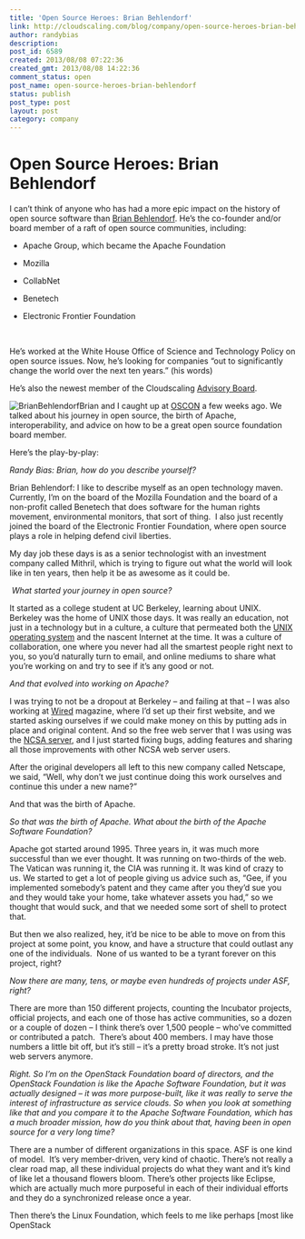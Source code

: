```yaml
---
title: 'Open Source Heroes: Brian Behlendorf'
link: http://cloudscaling.com/blog/company/open-source-heroes-brian-behlendorf/
author: randybias
description: 
post_id: 6589
created: 2013/08/08 07:22:36
created_gmt: 2013/08/08 14:22:36
comment_status: open
post_name: open-source-heroes-brian-behlendorf
status: publish
post_type: post
layout: post
category: company
---
```


# Open Source Heroes: Brian Behlendorf

I can’t think of anyone who has had a more epic impact on the history of open source software than [Brian Behlendorf](http://en.wikipedia.org/wiki/Brian_Behlendorf). He’s the co-founder and/or board member of a raft of open source communities, including:

  * Apache Group, which became the Apache Foundation

  * Mozilla

  * CollabNet

  * Benetech

  * Electronic Frontier Foundation

 

He’s worked at the White House Office of Science and Technology Policy on open source issues. Now, he’s looking for companies “out to significantly change the world over the next ten years.” (his words)

He’s also the newest member of the Cloudscaling [Advisory Board](/advisoryboard/).

![BrianBehlendorf](http://www.cloudscaling.com/wp-content/uploads/2013/07/BrianBehlendorf.jpg)Brian and I caught up at [OSCON](http://en.wikipedia.org/wiki/Brian_Behlendorf) a few weeks ago. We talked about his journey in open source, the birth of Apache, interoperability, and advice on how to be a great open source foundation board member.

Here’s the play-by-play:

_Randy Bias: Brian, how do you describe yourself?_

Brian Behlendorf: I like to describe myself as an open technology maven. Currently, I’m on the board of the Mozilla Foundation and the board of a non-profit called Benetech that does software for the human rights movement, environmental monitors, that sort of thing.  I also just recently joined the board of the Electronic Frontier Foundation, where open source plays a role in helping defend civil liberties.

My day job these days is as a senior technologist with an investment company called Mithril, which is trying to figure out what the world will look like in ten years, then help it be as awesome as it could be.

 _What started your journey in open source?_

It started as a college student at UC Berkeley, learning about UNIX. Berkeley was the home of UNIX those days. It was really an education, not just in a technology but in a culture, a culture that permeated both the [UNIX operating system](http://en.wikipedia.org/wiki/Unix) and the nascent Internet at the time. It was a culture of collaboration, one where you never had all the smartest people right next to you, so you’d naturally turn to email, and online mediums to share what you’re working on and try to see if it’s any good or not. 

_And that evolved into working on Apache?_

I was trying to not be a dropout at Berkeley – and failing at that – I was also working at [Wired](http://www.wired.com/) magazine, where I’d set up their first website, and we started asking ourselves if we could make money on this by putting ads in place and original content. And so the free web server that I was using was the [NCSA server](http://en.wikipedia.org/wiki/NCSA_HTTPd), and I just started fixing bugs, adding features and sharing all those improvements with other NCSA web server users. 

After the original developers all left to this new company called Netscape, we said, “Well, why don’t we just continue doing this work ourselves and continue this under a new name?”

And that was the birth of Apache.

_So that was the birth of Apache. What about the birth of the Apache Software Foundation?_

Apache got started around 1995. Three years in, it was much more successful than we ever thought. It was running on two-thirds of the web. The Vatican was running it, the CIA was running it. It was kind of crazy to us. We started to get a lot of people giving us advice such as, “Gee, if you implemented somebody’s patent and they came after you they’d sue you and they would take your home, take whatever assets you had,” so we thought that would suck, and that we needed some sort of shell to protect that.

But then we also realized, hey, it’d be nice to be able to move on from this project at some point, you know, and have a structure that could outlast any one of the individuals.  None of us wanted to be a tyrant forever on this project, right?

_Now there are many, tens, or maybe even hundreds of projects under ASF, right?_

There are more than 150 different projects, counting the Incubator projects, official projects, and each one of those has active communities, so a dozen or a couple of dozen – I think there’s over 1,500 people – who’ve committed or contributed a patch.  There’s about 400 members. I may have those numbers a little bit off, but it’s still – it’s a pretty broad stroke. It’s not just web servers anymore.

_Right. So I’m on the OpenStack Foundation board of directors, and the OpenStack Foundation is like the Apache Software Foundation, but it was actually designed – it was more purpose-built, like it was really to serve the interest of infrastructure as service clouds. So when you look at something like that and you compare it to the Apache Software Foundation, which has a much broader mission, how do you think about that, having been in open source for a very long time?_

There are a number of different organizations in this space. ASF is one kind of model.  It’s very member-driven, very kind of chaotic. There’s not really a clear road map, all these individual projects do what they want and it’s kind of like let a thousand flowers bloom. There’s other projects like Eclipse, which are actually much more purposeful in each of their individual efforts and they do a synchronized release once a year.

Then there’s the Linux Foundation, which feels to me like perhaps [most like OpenStack